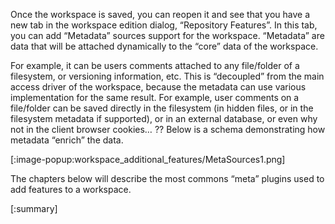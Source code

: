 Once the workspace is saved, you can reopen it and see that you have a new tab in the workspace edition dialog, “Repository Features”. In this tab, you can add “Metadata” sources support for the workspace. “Metadata” are data that will be attached dynamically to the “core” data of the workspace.

For example, it can be users comments attached to any file/folder of a filesystem, or versioning information, etc. This is “decoupled” from the main access driver of the workspace, because the metadata can use various implementation for the same result. For example, user comments on a file/folder can be saved directly in the filesystem (in hidden files, or in the filesystem metadata if supported), or in an external database, or even why not in the client browser cookies… ?? Below is a schema demonstrating how metadata “enrich” the data.

[:image-popup:workspace_additional_features/MetaSources1.png]

The chapters below will describe the most commons “meta” plugins used to add features to a workspace.

[:summary]